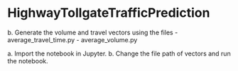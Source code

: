 # HighwayTollgateTrafficPrediction

b. Generate the volume and travel vectors using the files
	- average_travel_time.py
	- average_volume.py

a. Import the notebook in Jupyter. 
b. Change the file path of vectors and run the notebook.
